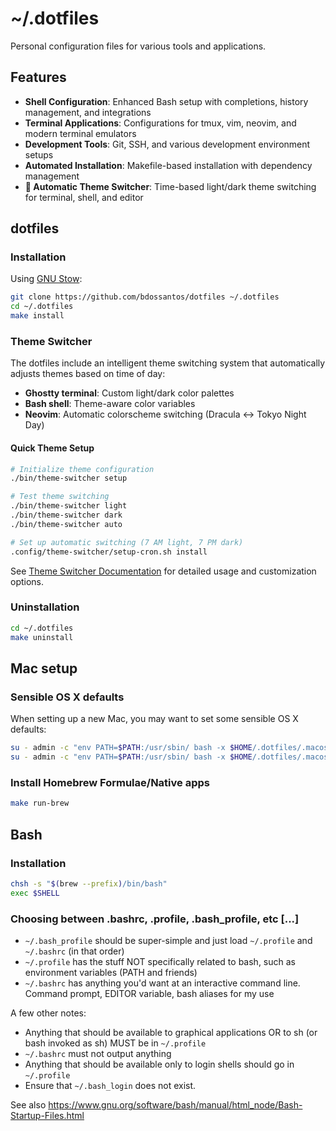 # ~/.dotfiles

Personal configuration files for various tools and applications.

## Features

- **Shell Configuration**: Enhanced Bash setup with completions, history management, and integrations  
- **Terminal Applications**: Configurations for tmux, vim, neovim, and modern terminal emulators
- **Development Tools**: Git, SSH, and various development environment setups
- **Automated Installation**: Makefile-based installation with dependency management
- **🌅 Automatic Theme Switcher**: Time-based light/dark theme switching for terminal, shell, and editor

## dotfiles

### Installation

Using [GNU Stow](http://www.gnu.org/software/stow/):

```bash
git clone https://github.com/bdossantos/dotfiles ~/.dotfiles
cd ~/.dotfiles
make install
```

### Theme Switcher

The dotfiles include an intelligent theme switching system that automatically adjusts themes based on time of day:

- **Ghostty terminal**: Custom light/dark color palettes
- **Bash shell**: Theme-aware color variables  
- **Neovim**: Automatic colorscheme switching (Dracula ↔ Tokyo Night Day)

#### Quick Theme Setup

```bash
# Initialize theme configuration
./bin/theme-switcher setup

# Test theme switching
./bin/theme-switcher light
./bin/theme-switcher dark
./bin/theme-switcher auto

# Set up automatic switching (7 AM light, 7 PM dark)
.config/theme-switcher/setup-cron.sh install
```

See [Theme Switcher Documentation](.config/theme-switcher/README.md) for detailed usage and customization options.

### Uninstallation

```bash
cd ~/.dotfiles
make uninstall
```

## Mac setup

### Sensible OS X defaults

When setting up a new Mac, you may want to set some sensible OS X defaults:

```bash
su - admin -c "env PATH=$PATH:/usr/sbin/ bash -x $HOME/.dotfiles/.macos"
su - admin -c "env PATH=$PATH:/usr/sbin/ bash -x $HOME/.dotfiles/.macos_hardening"
```

### Install Homebrew Formulae/Native apps

```bash
make run-brew
```

## Bash

### Installation

```bash
chsh -s "$(brew --prefix)/bin/bash"
exec $SHELL
```

### Choosing between .bashrc, .profile, .bash_profile, etc [...]

* `~/.bash_profile` should be super-simple and just load `~/.profile` and
  `~/.bashrc` (in that order)
* `~/.profile` has the stuff NOT specifically related to bash, such as
  environment variables (PATH and friends)
* `~/.bashrc` has anything you'd want at an interactive command line. Command
  prompt, EDITOR variable, bash aliases for my use

A few other notes:

* Anything that should be available to graphical applications OR to sh (or bash
  invoked as sh) MUST be in `~/.profile`
* `~/.bashrc` must not output anything
* Anything that should be available only to login shells should go in
  `~/.profile`
* Ensure that `~/.bash_login` does not exist.

See also https://www.gnu.org/software/bash/manual/html_node/Bash-Startup-Files.html

